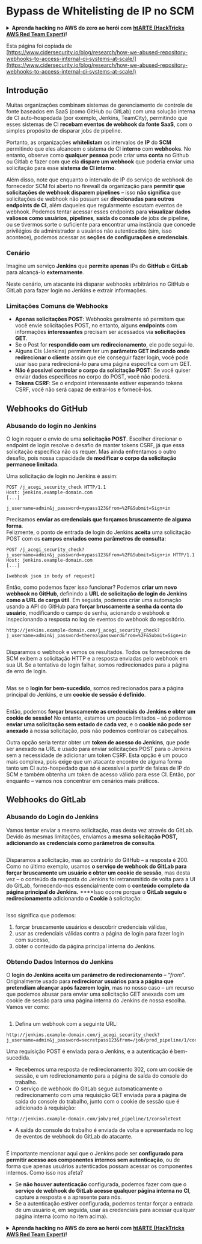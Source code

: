 # Bypass de Whitelisting de IP no SCM

<details>

<summary><strong>Aprenda hacking no AWS do zero ao herói com</strong> <a href="https://training.hacktricks.xyz/courses/arte"><strong>htARTE (HackTricks AWS Red Team Expert)</strong></a><strong>!</strong></summary>

Outras formas de apoiar o HackTricks:

* Se você quer ver sua **empresa anunciada no HackTricks** ou **baixar o HackTricks em PDF**, confira os [**PLANOS DE ASSINATURA**](https://github.com/sponsors/carlospolop)!
* Adquira o [**material oficial PEASS & HackTricks**](https://peass.creator-spring.com)
* Descubra [**A Família PEASS**](https://opensea.io/collection/the-peass-family), nossa coleção de [**NFTs exclusivos**](https://opensea.io/collection/the-peass-family)
* **Junte-se ao grupo** 💬 [**Discord**](https://discord.gg/hRep4RUj7f) ou ao [**grupo do telegram**](https://t.me/peass) ou **siga-me** no **Twitter** 🐦 [**@carlospolopm**](https://twitter.com/carlospolopm)**.**
* **Compartilhe suas técnicas de hacking enviando PRs para os repositórios do GitHub** [**HackTricks**](https://github.com/carlospolop/hacktricks) e [**HackTricks Cloud**](https://github.com/carlospolop/hacktricks-cloud).

</details>

Esta página foi copiada de [https://www.cidersecurity.io/blog/research/how-we-abused-repository-webhooks-to-access-internal-ci-systems-at-scale/](https://www.cidersecurity.io/blog/research/how-we-abused-repository-webhooks-to-access-internal-ci-systems-at-scale/)

## Introdução

Muitas organizações combinam sistemas de gerenciamento de controle de fonte baseados em SaaS (como GitHub ou GitLab) com uma solução interna de CI auto-hospedada (por exemplo, Jenkins, TeamCity), permitindo que esses sistemas de CI **recebam eventos de webhook da fonte SaaS**, com o simples propósito de disparar jobs de pipeline.

Portanto, as organizações **whitelistam** os intervalos de **IP** do **SCM** permitindo que eles alcancem o sistema de CI **interno** com **webhooks**. No entanto, observe como **qualquer pessoa** pode criar uma **conta** no Github ou Gitlab e fazer com que ela **dispare um webhook** que poderia enviar uma solicitação para esse **sistema de CI interno**.

Além disso, note que enquanto o intervalo de IP do serviço de webhook do fornecedor SCM foi aberto no firewall da organização para **permitir que solicitações de webhook disparem pipelines** – isso **não significa** que solicitações de webhook não possam ser **direcionadas para outros endpoints de CI**, além daqueles que regularmente escutam eventos de webhook. Podemos tentar acessar esses endpoints para **visualizar dados valiosos como usuários**, **pipelines**, **saída do console** de jobs de pipeline, ou se tivermos sorte o suficiente para encontrar uma instância que concede privilégios de administrador a usuários não autenticados (sim, isso acontece), podemos acessar as **seções de configurações e credenciais**.

### Cenário

Imagine um serviço **Jenkins** que **permite apenas** IPs do **GitHub** e **GitLab** para alcançá-lo **externamente**.

Neste cenário, um atacante irá disparar webhooks arbitrários no GitHub e GitLab para fazer login no Jenkins e extrair informações.

### Limitações Comuns de Webhooks

* **Apenas solicitações POST**: Webhooks geralmente só permitem que você envie solicitações POST, no entanto, alguns **endpoints** com informações **interessantes** precisam ser acessados via **solicitações GET**.
* Se o Post for **respondido com um redirecionamento**, ele pode segui-lo.
* Alguns CIs (Jenkins) permitem ter um **parâmetro GET indicando onde redirecionar o cliente** assim que ele conseguir fazer login, você pode usar isso para redirecioná-lo para uma página específica com um GET.
* **Não é possível controlar o corpo da solicitação POST**: Se você quiser enviar dados específicos no corpo do POST, você não poderá.
* **Tokens CSRF**: Se o endpoint interessante estiver esperando tokens CSRF, você não será capaz de extraí-los e fornecê-los.

## Webhooks do GitHub

### Abusando do login no Jenkins

O login requer o envio de uma **solicitação POST**. Escolher direcionar o endpoint de login resolve o desafio de manter tokens CSRF, já que essa solicitação específica não os requer. Mas ainda enfrentamos o outro desafio, pois nossa capacidade de **modificar o corpo da solicitação permanece limitada**.

Uma solicitação de login no Jenkins é assim:
```
POST /j_acegi_security_check HTTP/1.1
Host: jenkins.example-domain.com
[...]

j_username=admin&j_password=mypass123&from=%2F&Submit=Sign+in
```
Precisamos **enviar as credenciais que forçamos bruscamente de alguma forma**.\
Felizmente, o ponto de entrada de login do Jenkins **aceita** uma solicitação POST com os **campos enviados como parâmetros de consulta**:
```
POST /j_acegi_security_check?j_username=admin&j_password=mypass123&from=%2F&Submit=Sign+in HTTP/1.1
Host: jenkins.example-domain.com
[...]

[webhook json in body of request]
```
Então, como podemos fazer isso funcionar? Podemos **criar um novo webhook no GitHub**, definindo a **URL de solicitação de login do Jenkins como a URL de carga útil**. Em seguida, podemos criar uma automação usando a API do GitHub para **forçar bruscamente a senha da conta do usuário**, modificando o campo de senha, acionando o webhook e inspecionando a resposta no log de eventos do webhook do repositório.
```
http://jenkins.example-domain.com/j_acegi_security_check?j_username=admin&j_password=therealpassword&from=%2F&Submit=Sign+in
```
<figure><img src="../../.gitbook/assets/image (7) (1) (1) (2).png" alt=""><figcaption></figcaption></figure>

Disparamos o webhook e vemos os resultados. Todos os fornecedores de SCM exibem a solicitação HTTP e a resposta enviadas pelo webhook em sua UI.
Se a tentativa de login falhar, somos redirecionados para a página de erro de login.

<figure><img src="../../.gitbook/assets/image (6) (1) (2).png" alt=""><figcaption></figcaption></figure>

Mas se o **login for bem-sucedido**, somos redirecionados para a página principal do Jenkins, e um **cookie de sessão é definido**.

<figure><img src="../../.gitbook/assets/image (3) (1) (1) (2).png" alt=""><figcaption></figcaption></figure>

Então, podemos **forçar bruscamente as credenciais do Jenkins e obter um cookie de sessão!**
No entanto, estamos um pouco limitados – só podemos **enviar uma solicitação sem estado de cada vez**, e o **cookie não pode ser anexado** à nossa solicitação, pois não podemos controlar os cabeçalhos.

Outra opção seria tentar obter um **token de acesso do Jenkins**, que pode ser anexado na URL e usado para enviar solicitações POST para o Jenkins sem a necessidade de adicionar um token CSRF. Esta opção é um pouco mais complexa, pois exige que um atacante encontre de alguma forma tanto um CI auto-hospedado que só é acessível a partir de faixas de IP do SCM e também obtenha um token de acesso válido para esse CI. Então, por enquanto – vamos nos concentrar em cenários mais práticos.

## Webhooks do GitLab

### Abusando do Login do Jenkins

Vamos tentar enviar a mesma solicitação, mas desta vez através do GitLab. Devido às mesmas limitações, enviamos a **mesma solicitação POST, adicionando as credenciais como parâmetros de consulta**.

<figure><img src="../../.gitbook/assets/image (2) (2) (1).png" alt=""><figcaption></figcaption></figure>

Disparamos a solicitação, mas ao contrário do GitHub – a resposta é 200. Como no último exemplo, usamos **o serviço de webhook do GitLab para forçar bruscamente um usuário e obter um cookie de sessão**, mas desta vez – o conteúdo da resposta do Jenkins foi retransmitido de volta para a UI do GitLab, fornecendo-nos essencialmente com o **conteúdo completo da página principal do Jenkins.**
\*\*\*\*Isso ocorre porque o **GitLab seguiu o redirecionamento** adicionando o **Cookie** à solicitação:

<figure><img src="../../.gitbook/assets/image (4) (1) (2).png" alt=""><figcaption></figcaption></figure>

Isso significa que podemos:

1. forçar bruscamente usuários e descobrir credenciais válidas,
2. usar as credenciais válidas contra a página de login para fazer login com sucesso,
3. obter o conteúdo da página principal interna do Jenkins.

### Obtendo Dados Internos do Jenkins

O **login do Jenkins aceita um parâmetro de redirecionamento** – “_from_”. Originalmente usado para **redirecionar usuários para a página que pretendiam alcançar após fazerem login**, mas no nosso caso – um recurso que podemos abusar para enviar uma solicitação GET anexada com um cookie de sessão para uma página interna do Jenkins de nossa escolha. Vamos ver como:

<figure><img src="../../.gitbook/assets/image (5) (1) (1) (2).png" alt=""><figcaption></figcaption></figure>

1. Defina um webhook com a seguinte URL:
```
http://jenkins.example-domain.com/j_acegi_security_check?j_username=admin&j_password=secretpass123&from=/job/prod_pipeline/1/consoleText&Submit=Sign+in
```
Uma requisição POST é enviada para o Jenkins, e a autenticação é bem-sucedida.

* Recebemos uma resposta de redirecionamento 302, com um cookie de sessão, e um redirecionamento para a página de saída do console do trabalho.
* O serviço de webhook do GitLab segue automaticamente o redirecionamento com uma requisição GET enviada para a página de saída do console do trabalho, junto com o cookie de sessão que é adicionado à requisição:
```
http://jenkins.example-domain.com/job/prod_pipeline/1/consoleText
```
* A saída do console do trabalho é enviada de volta e apresentada no log de eventos de webhook do GitLab do atacante.

<figure><img src="../../.gitbook/assets/image (1) (3).png" alt=""><figcaption></figcaption></figure>

É importante mencionar aqui que o Jenkins pode ser **configurado para permitir acesso aos componentes internos sem autenticação**, ou de forma que apenas usuários autenticados possam acessar os componentes internos. Como isso nos afeta?

* Se **não houver autenticação** configurada, podemos fazer com que o **serviço de webhook do GitLab acesse qualquer página interna no CI**, capture a resposta e a apresente para nós.
* Se a autenticação estiver configurada, podemos tentar forçar a entrada de um usuário e, em seguida, usar as credenciais para acessar qualquer página interna (como no item acima).

<details>

<summary><strong>Aprenda hacking no AWS do zero ao herói com</strong> <a href="https://training.hacktricks.xyz/courses/arte"><strong>htARTE (HackTricks AWS Red Team Expert)</strong></a><strong>!</strong></summary>

Outras formas de apoiar o HackTricks:

* Se você quiser ver sua **empresa anunciada no HackTricks** ou **baixar o HackTricks em PDF**, confira os [**PLANOS DE ASSINATURA**](https://github.com/sponsors/carlospolop)!
* Adquira o [**material oficial PEASS & HackTricks**](https://peass.creator-spring.com)
* Descubra [**A Família PEASS**](https://opensea.io/collection/the-peass-family), nossa coleção de [**NFTs**](https://opensea.io/collection/the-peass-family) exclusivos
* **Junte-se ao grupo** 💬 [**Discord**](https://discord.gg/hRep4RUj7f) ou ao grupo [**telegram**](https://t.me/peass) ou **siga-me** no **Twitter** 🐦 [**@carlospolopm**](https://twitter.com/carlospolopm)**.**
* **Compartilhe suas técnicas de hacking enviando PRs para os repositórios github do** [**HackTricks**](https://github.com/carlospolop/hacktricks) e [**HackTricks Cloud**](https://github.com/carlospolop/hacktricks-cloud).

</details>
